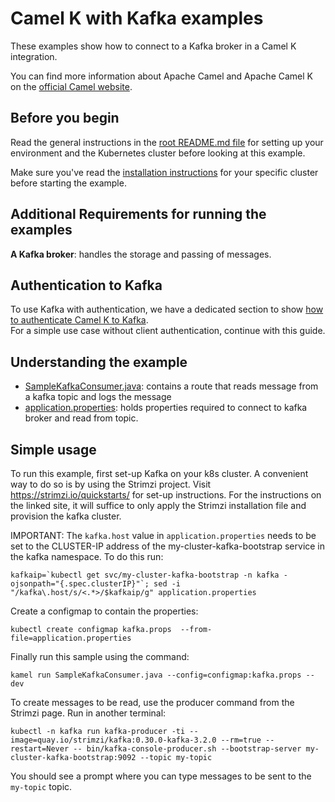 # Camel K with Kafka examples

These examples show how to connect to a Kafka broker in a Camel K integration.

You can find more information about Apache Camel and Apache Camel K on the [official Camel website](https://camel.apache.org).

## Before you begin

Read the general instructions in the [root README.md file](/README.md) for setting up your environment and the Kubernetes cluster before looking at this example.

Make sure you've read the [installation instructions](https://camel.apache.org/camel-k/latest/installation/installation.html) for your specific
cluster before starting the example.

## Additional Requirements for running the examples
**A Kafka broker**: handles the storage and passing of messages.

## Authentication to Kafka

To use Kafka with authentication, we have a dedicated section to show [how to authenticate Camel K to Kafka](./sasl_ssl/). \
For a simple use case without client authentication, continue with this guide.

## Understanding the example
- [SampleKafkaConsumer.java](./SampleKafkaConsumer.java): contains a route that reads message from a kafka topic and logs the message
- [application.properties](./application.properties): holds properties required to connect to kafka broker and read from topic.

## Simple usage

To run this example, first set-up Kafka on your k8s cluster.
A convenient way to do so is by using the Strimzi project. Visit https://strimzi.io/quickstarts/ for set-up instructions. For the instructions on the linked site, it will suffice to only apply the Strimzi installation file and provision the kafka cluster.

IMPORTANT: The `kafka.host` value in `application.properties` needs to be set to the CLUSTER-IP address of the my-cluster-kafka-bootstrap service in the kafka namespace. To do this run:
```
kafkaip=`kubectl get svc/my-cluster-kafka-bootstrap -n kafka -ojsonpath="{.spec.clusterIP}"`; sed -i "/kafka\.host/s/<.*>/$kafkaip/g" application.properties
```

Create a configmap to contain the properties:
```
kubectl create configmap kafka.props  --from-file=application.properties
```



Finally run this sample using the command:
```
kamel run SampleKafkaConsumer.java --config=configmap:kafka.props --dev
```

To create messages to be read, use the producer command from the Strimzi page. Run in another terminal:
```
kubectl -n kafka run kafka-producer -ti --image=quay.io/strimzi/kafka:0.30.0-kafka-3.2.0 --rm=true --restart=Never -- bin/kafka-console-producer.sh --bootstrap-server my-cluster-kafka-bootstrap:9092 --topic my-topic
```
You should see a prompt where you can type messages to be sent to the `my-topic` topic.